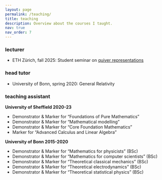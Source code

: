 ```yaml
---
layout: page
permalink: /teaching/
title: teaching
description: Overview about the courses I taught.
nav: true
nav_order: 7
---
```



<h3>lecturer</h3>
<ul>
  <li>ETH Zürich, fall 2025: Student seminar on <a href='https://metaphor.ethz.ch/x/2025/hs/401-3160-75L/'>quiver representations</a></li>
</ul>

<h3>head tutor</h3>
<ul>
  <li>University of Bonn, spring 2020: General Relativity</li>
</ul>

<h3>teaching assistant</h3>
<b>University of Sheffield 2020-23</b>
<ul>
  <li>Demonstrator & Marker for “Foundations of Pure Mathematics”</li>
  <li>Demonstrator & Marker for “Mathematical modelling”</li>
  <li>Demonstrator & Marker for “Core Foundation Mathematics”</li>
  <li>Marker for “Advanced Calculus and Linear Algebra”</li>
</ul>

<b>University of Bonn 2015-2020</b>
<ul>
  <li>Demonstrator & Marker for “Mathematics for physicists” (BSc)</li>
  <li>Demonstrator & Marker for  “Mathematics for computer scientists” (BSc)</li>
  <li>Demonstrator & Marker for “Theoretical classical mechanics” (BSc)</li>
  <li>Demonstrator & Marker for “Theoretical electrodynamics” (BSc)</li>
  <li>Demonstrator & Marker for “Theoretical statistical physics” (BSc)</li>
</ul>
